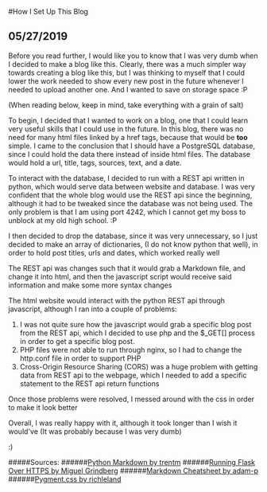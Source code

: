 #How I Set Up This Blog
## 05/27/2019

Before you read further, I would like you to know that I was very dumb when I decided to make a blog like this. Clearly, there was a much simpler way towards creating a blog like this, but I was thinking to myself that I could lower the work needed to show every new post in the future whenever I needed to upload another one. And I wanted to save on storage space :P 

(When reading below, keep in mind, take everything with a grain of salt)

To begin, I decided that I wanted to work on a blog, one that I could learn very useful skills that I could use in the future. In this blog, there was no need for many html files linked by a href tags, because that would be **too** simple. I came to the conclusion that I should have a PostgreSQL database, since I could hold the data there instead of inside html files. The database would hold a url, title, tags, sources, text, and a date.

To interact with the database, I decided to run with a REST api written in python, which would serve data between website and database. I was very confident that the whole blog would use the REST api since the beginning, although it had to be tweaked since the database was not being used. The only problem is that I am using port 4242, which I cannot get my boss to unblock at my old high school. :P

I then decided to drop the database, since it was very unnecessary, so I just decided to make an array of dictionaries, (I do not know python that well), in order to hold post titles, urls and dates, which worked really well

The REST api was changes such that it would grab a Markdown file, and change it into html, and then the javascript script would receive said information and make some more syntax changes

The html website would interact with the python REST api through javascript, although I ran into a couple of problems:
1. I was not quite sure how the javascript would grab a specific blog post from the REST api, which I decided to use php and the $_GET[] process in order to get a specific blog post.
2. PHP files were not able to run through nginx, so I had to change the http.conf file in order to support PHP
3. Cross-Origin Resource Sharing (CORS) was a huge problem with getting data from REST api to the webpage, which I needed to add a specific statement to the REST api return functions

Once those problems were resolved, I messed around with the css in order to make it look better

Overall, I was really happy with it, although it took longer than I wish it would've
(It was probably because I was very dumb)

:)


#####Sources:
######[Python Markdown by trentm](https://github.com/trentm/python-markdown2 "Used for converting the markdown files")
######[Running Flask Over HTTPS by Miguel Grindberg](https://blog.miguelgrinberg.com/post/running-your-flask-application-over-https "Used to make CORS not hate me")
######[Markdown Cheatsheet by adam-p](https://github.com/adam-p/markdown-here/wiki/Markdown-Cheatsheet "Used for the markdown files")
######[Pygment.css by richleland](https://github.com/richleland/pygments-css "Used to color code blocks")
